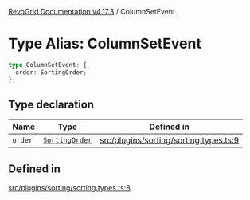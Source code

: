[RevoGrid Documentation v4.17.3](README.md) / ColumnSetEvent

# Type Alias: ColumnSetEvent

```ts
type ColumnSetEvent: {
  order: SortingOrder;
};
```

## Type declaration

| Name | Type | Defined in |
| ------ | ------ | ------ |
| `order` | [`SortingOrder`](TypeAlias.SortingOrder.md) | [src/plugins/sorting/sorting.types.ts:9](https://github.com/revolist/revogrid/blob/c9f40461b2daa14fb3a2e5f76080a8e7b65ce7ef/src/plugins/sorting/sorting.types.ts#L9) |

## Defined in

[src/plugins/sorting/sorting.types.ts:8](https://github.com/revolist/revogrid/blob/c9f40461b2daa14fb3a2e5f76080a8e7b65ce7ef/src/plugins/sorting/sorting.types.ts#L8)
